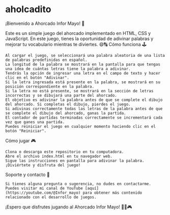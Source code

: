 # aholcadito

¡Bienvenido a Ahorcado Infor Mayo! 🎉

Este es un simple juego del ahorcado implementado en HTML, CSS y JavaScript. En este juego, tienes la oportunidad de adivinar palabras y mejorar tu vocabulario mientras te diviertes. 😄🔠
Cómo funciona 🕹️

    Al cargar el juego, se seleccionará una palabra aleatoria de una lista de palabras predefinidas en español.
    La longitud de la palabra se mostrará en la pantalla para que tengas una idea de cuántas letras tiene la palabra a adivinar.
    Tendrás la opción de ingresar una letra en el campo de texto y hacer clic en el botón "Adivinar".
    Si la letra ingresada está presente en la palabra, se mostrará en su posición correspondiente en la palabra.
    Si la letra no está presente, se mostrará en la sección de letras incorrectas y se dibujará una parte del ahorcado.
    El objetivo es adivinar la palabra antes de que se complete el dibujo del ahorcado. Si completas el dibujo, pierdes el juego.
    Si adivinas correctamente todas las letras de la palabra antes de que se complete el dibujo del ahorcado, ganas la partida.
    El contador de partidas terminadas correctamente se incrementará cada vez que ganes una partida.
    Puedes reiniciar el juego en cualquier momento haciendo clic en el botón "Reiniciar".

Cómo jugar 🎮

    Clona o descarga este repositorio en tu computadora.
    Abre el archivo index.html en tu navegador web.
    Sigue las instrucciones en pantalla para adivinar la palabra.
    ¡Diviértete y disfruta del juego!

Soporte y contacto 📧

    Si tienes alguna pregunta o sugerencia, no dudes en contactarme. Puedes visitar mi canal de YouTube [aquí](https://youtube.com/@Infor_mayo) para obtener más contenido relacionado con el desarrollo de juegos.

¡Espero que disfrutes jugando al Ahorcado Infor Mayo! 🤩🔠🎮
